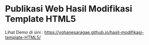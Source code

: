 # Publikasi Web Hasil Modifikasi Template HTML5

Lihat Demo di sini :  https://yohanesaragae.github.io/hasil-modifikasi-template-HTML5/
